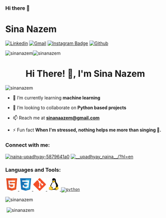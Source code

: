 ### Hi there 👋

<h1> Sina Nazem </h1>

<!-- [![Hits](https://hits.seeyoufarm.com/api/count/incr/badge.svg?url=https%3A%2F%2Fgithub.com%2Fnaazem%2Fhejazizo&count_bg=%2379C83D&title_bg=%23555555&icon=&icon_color=%23E7E7E7&title=Profile+Views&edge_flat=false)](https://hits.seeyoufarm.com) -->
[![Linkedin](https://img.shields.io/badge/-LinkedIn-blue?style=flat&logo=Linkedin&logoColor=white)](https://www.linkedin.com/in/sinanazem/)
[![Gmail](https://img.shields.io/badge/-Gmail-c14438?style=flat&logo=Gmail&logoColor=white)](mailto:sinanaazem@gmail.com)
[![Instagram Badge](https://img.shields.io/badge/-Instagram-purple?logo=instagram&logoColor=white&link=https://instagram.com/sina.nazem/)](https://www.instagram.com/sina.nazem)
[![Github](https://img.shields.io/github/followers/sinanazem?label=Follow&style=social)](https://github.com/sinanazem)


<div>
  <img align="left" src="https://github-readme-stats.vercel.app/api/top-langs?username=sinanazem&show_icons=true&locale=en&layout=compact" alt="sinanazem" />
  <img width="45%"  src="https://github-readme-streak-stats.herokuapp.com/?user=sinanazem&" alt="sinanazem" />
</div>

<h1 align="center">Hi There! 👋, I'm Sina Nazem</h1>
<!-- <h3 align="center">A CSE postgraduate student, an aspiring MERN stack developer, excited to build, develop, and create . Currently working on Frontend development . I’m passionate about learning new technologies.</h3> -->

<p align="left"> <img src="https://komarev.com/ghpvc/?username=sinanazem" alt="sinanazem" /> </p>

<!--- 🔭 I’m currently working on [](https://github.com/naina25/SimonGame)-->

- 🌱 I’m currently learning **machine learning**

- 👯 I’m looking to collaborate on **Python based projects**

<!-- - 💬 Ask me about **HTML5, CSS3, Bootstrap 4, Javascript(ES6), React.js, Node.js** -->

- 📫 Reach me at **sinanaazem@gmail.com**

<!-- - 🖊️ Read my technical blogs <a href="https://nanu02d8.medium.com/" target="_blank">here</a>  on Medium.com -->

- ⚡ Fun fact **When I'm stressed, nothing helps me more than singing 🎤.**

<p align="left">
<h3 align="left">Connect with me:</h3>
<a href="https://www.linkedin.com/in/sinanazem/" target="blank"><img align="center" src="https://cdn.jsdelivr.net/npm/simple-icons@3.0.1/icons/linkedin.svg" alt="naina-upadhyay-5879641a0" height="30" width="40" /></a>
<!-- <a href="https://fb.com/naina.upadhyay.7902" target="blank"><img align="center" src="https://cdn.jsdelivr.net/npm/simple-icons@3.0.1/icons/facebook.svg" alt="naina.upadhyay.7902" height="30" width="40" /></a> -->
<a href="https://www.instagram.com/sina.nazem" target="blank"><img align="center" src="https://cdn.jsdelivr.net/npm/simple-icons@3.0.1/icons/instagram.svg" alt="__upadhyay_naina__/?hl=en" height="30" width="40" /></a>
</p>

<h3 align="left">Languages and Tools:</h3>
<p align="left">  
    <a href="https://www.w3.org/html/" target="_blank"> 
        <code><img src="https://raw.githubusercontent.com/devicons/devicon/master/icons/html5/html5-original.svg" alt="html5" width="40" height="40"/></code> 
    </a>  
    <a href="https://www.w3schools.com/css/" target="_blank"> 
        <code><img src="https://raw.githubusercontent.com/devicons/devicon/master/icons/css3/css3-original.svg" alt="css3" width="40" height="40"/></code>  
<!--     </a> 
    <a href="https://developer.mozilla.org/en-US/docs/Web/JavaScript" target="_blank"> 
        <code><img src="https://raw.githubusercontent.com/devicons/devicon/master/icons/javascript/javascript-plain.svg" alt="javascript" width="40" height="40"/></code>   -->
<!--     </a>
    <a href="https://getbootstrap.com" target="_blank"> 
        <code><img src="https://raw.githubusercontent.com/devicons/devicon/master/icons/bootstrap/bootstrap-plain.svg" alt="bootstrap" width="40" height="40"/></code>  
<!--     </a> -->
<!--     <a href="https://reactjs.org//" target="_blank"> 
        <code><img src="https://raw.githubusercontent.com/devicons/devicon/master/icons/react/react-original.svg" alt="react" width="40" height="40"/></code>   --> 
<!--     </a>
     <a href="https://nodejs.org/en/" target="_blank"> 
        <code><img src="https://raw.githubusercontent.com/devicons/devicon/master/icons/nodejs/nodejs-original.svg" alt="nodejs" width="40" height="40"/></code>   -->
<!--     </a>
    <a href="https://www.cprogramming.com/" target="_blank"> 
        <code><img src="https://raw.githubusercontent.com/devicons/devicon/master/icons/c/c-original.svg" alt="c" width="40" height="40"/> </code>  -->
<!--     </a> 
    <a href="https://www.w3schools.com/cpp/" target="_blank"> 
        <code><img src="https://raw.githubusercontent.com/devicons/devicon/master/icons/cplusplus/cplusplus-original.svg" alt="cplusplus" width="40" height="40"/></code>   -->
    </a>
    <a href="https://git-scm.com/" target="_blank"> 
        <code><img src="https://raw.githubusercontent.com/devicons/devicon/master/icons/git/git-original.svg" alt="git" width="40" height="40"/></code>  
    </a> 
    <a href="https://www.linux.org/" target="_blank"> 
        <code><img src="https://raw.githubusercontent.com/devicons/devicon/master/icons/linux/linux-original.svg" alt="linux" width="40" height="40"/></code>  
    </a> 
    <a href="https://https://www.python.org/" target="_blank"> 
          <code><img src="https://cdn3.iconfinder.com/data/icons/logos-and-brands-adobe/512/267_Python-512.png" alt="python" width="40" height="40"/></code>  
      </a>
</p>


<p><img align="left" src="https://github-readme-stats.vercel.app/api/top-langs/?username=sinanazem&layout=compact&theme=nightowl" alt="sinanazem" /></p>
<br \>
<p>&nbsp;<img align="center" src="https://github-readme-stats.vercel.app/api?username=sinanazem&show_icons=true&theme=nightowl" alt="sinanazem" /></p>
